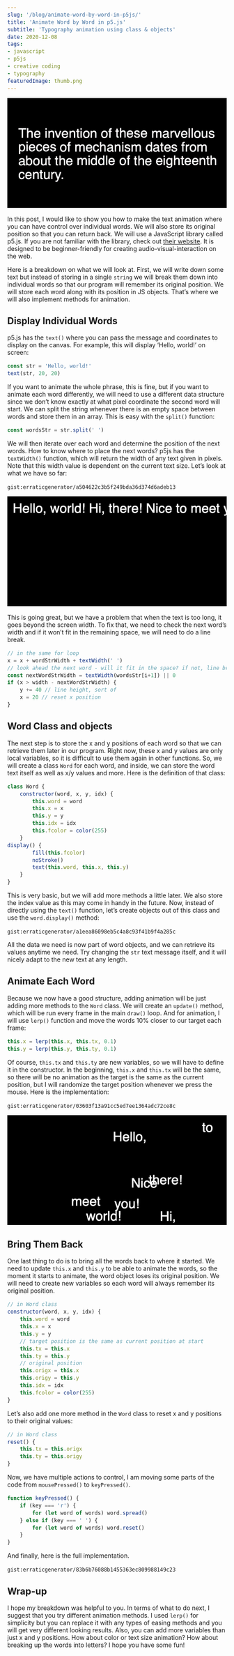 ```yaml
---
slug: '/blog/animate-word-by-word-in-p5js/'
title: 'Animate Word by Word in p5.js'
subtitle: 'Typography animation using class & objects'
date: 2020-12-08
tags:
- javascript
- p5js
- creative coding
- typography
featuredImage: thumb.png
---
```


![Word-level typography animation with p5.js. Image by Author.](./word-anim.gif)

In this post, I would like to show you how to make the text animation where you can have control over individual words. We will also store its original position so that you can return back. We will use a JavaScript library called p5.js. If you are not familiar with the library, check out [their website](https://p5js.org/). It is designed to be beginner-friendly for creating audio-visual-interaction on the web.

Here is a breakdown on what we will look at. First, we will write down some text but instead of storing in a single `string` we will break them down into individual words so that our program will remember its original position. We will store each word along with its position in JS objects. That’s where we will also implement methods for animation.

## Display Individual Words

p5.js has the `text()` where you can pass the message and coordinates to display on the canvas. For example, this will display ‘Hello, world!’ on screen:

```js
const str = 'Hello, world!'
text(str, 20, 20)
```

If you want to animate the whole phrase, this is fine, but if you want to animate each word differently, we will need to use a different data structure since we don’t know exactly at what pixel coordinate the second word will start. We can split the string whenever there is an empty space between words and store them in an array. This is easy with the `split()` function:

```js
const wordsStr = str.split(' ')
```

We will then iterate over each word and determine the position of the next words. How to know where to place the next words? p5js has the `textWidth()` function, which will return the width of any text given in pixels. Note that this width value is dependent on the current text size. Let’s look at what we have so far:

`gist:erraticgenerator/a504622c3b5f249bda36d374d6adeb13`

![It doesn’t look like much, but now we broke the whole phrase into individual words. Image by Author.](./word-1.png)

This is going great, but we have a problem that when the text is too long, it goes beyond the screen width. To fix that, we need to check the next word’s width and if it won’t fit in the remaining space, we will need to do a line break.

```js
// in the same for loop
x = x + wordStrWidth + textWidth(' ')
// look ahead the next word - will it fit in the space? if not, line break
const nextWordStrWidth = textWidth(wordsStr[i+1]) || 0
if (x > width - nextWordStrWidth) {
    y += 40 // line height, sort of
    x = 20 // reset x position
}
```

## Word Class and objects

The next step is to store the x and y positions of each word so that we can retrieve them later in our program. Right now, these x and y values are only local variables, so it is difficult to use them again in other functions. So, we will create a class `Word` for each word, and inside, we can store the word text itself as well as x/y values and more. Here is the definition of that class:

```js
class Word {
    constructor(word, x, y, idx) {
        this.word = word
        this.x = x
        this.y = y
        this.idx = idx
        this.fcolor = color(255)
    }
display() {
        fill(this.fcolor)
        noStroke()
        text(this.word, this.x, this.y)
    }
}
```

This is very basic, but we will add more methods a little later. We also store the index value as this may come in handy in the future. Now, instead of directly using the `text()` function, let’s create objects out of this class and use the `word.display()` method:

`gist:erraticgenerator/a1eea86098eb5c4a8c93f41b9f4a285c`

All the data we need is now part of word objects, and we can retrieve its values anytime we need. Try changing the `str` text message itself, and it will nicely adapt to the new text at any length.

## Animate Each Word

Because we now have a good structure, adding animation will be just adding more methods to the `Word` class. We will create an `update()` method, which will be run every frame in the main `draw()` loop. And for animation, I will use `lerp()` function and move the words 10% closer to our target each frame:

```js
this.x = lerp(this.x, this.tx, 0.1)
this.y = lerp(this.y, this.ty, 0.1)
```

Of course, `this.tx` and `this.ty` are new variables, so we will have to define it in the constructor. In the beginning, `this.x` and `this.tx` will be the same, so there will be no animation as the target is the same as the current position, but I will randomize the target position whenever we press the mouse. Here is the implementation:

`gist:erraticgenerator/03603f13a91cc5ed7ee1364adc72ce8c`

![Each more press will randomize the word position. Image by Author.](./word-2.png)

## Bring Them Back

One last thing to do is to bring all the words back to where it started. We need to update `this.x` and `this.y` to be able to animate the words, so the moment it starts to animate, the word object loses its original position. We will need to create new variables so each word will always remember its original position.

```js
// in Word class
constructor(word, x, y, idx) {
    this.word = word
    this.x = x
    this.y = y
    // target position is the same as current position at start
    this.tx = this.x
    this.ty = this.y
    // original position
    this.origx = this.x
    this.origy = this.y
    this.idx = idx
    this.fcolor = color(255)
}
```

Let’s also add one more method in the `Word` class to reset x and y positions to their original values:

```js
// in Word class
reset() {
    this.tx = this.origx
    this.ty = this.origy
}
```

Now, we have multiple actions to control, I am moving some parts of the code from `mousePressed()` to `keyPressed()`.

```js
function keyPressed() {
    if (key === 'r') {
        for (let word of words) word.spread()
    } else if (key === ' ') {
        for (let word of words) word.reset()
    }
}
```

And finally, here is the full implementation.

`gist:erraticgenerator/83b6b76088b1455363ec809988149c23`

## Wrap-up

I hope my breakdown was helpful to you. In terms of what to do next, I suggest that you try different animation methods. I used `lerp()` for simplicity but you can replace it with any types of easing methods and you will get very different looking results. Also, you can add more variables than just x and y positions. How about color or text size animation? How about breaking up the words into letters? I hope you have some fun!
